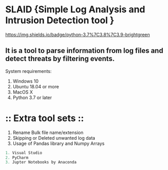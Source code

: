 # SLAID {Simple Log Analysis and Intrusion Detection tool }
https://img.shields.io/badge/python-3.7%7C3.8%7C3.9-brightgreen

## It is a tool to parse information from log files and detect threats by filtering events.

 System requirements:
  1. Windows 10 
  2. Ubuntu 18.04 or more
  3. MacOS X
  4. Python 3.7 or later


# :: Extra tool sets ::
1. Rename Bulk file name/extension
2. Skipping or Deleted unwanted log data
3. Usage of Pandas library and Numpy Arrays

``` Python
1. Visual Studio
2. PyCharm
3. Jupter Notebooks by Anaconda
